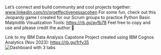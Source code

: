 Let’s connect and build community and cool projects together: www.linkedin.com/in/orgeffectivenessacohen
For some fun, check out this Jeopardy game I created for our Scrum groups to practice Python Basic Matplotlib Visualization Tools: https://rb.gy/ayfb78
Feel free to copy and use and please credit the author 🙂

Link to my IBM Data Analysis Capstone Project created using IBM Cognos Analytics (Nov 2023): https://rb.gy/frfy35  
![Dashboard with 3 tabs](https://github.com/acohenaac/AAC-Public/assets/130612256/af4b3190-ded3-417d-a9a8-a6bad872ba7a)
